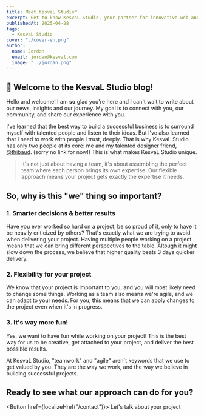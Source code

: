 ```yaml
---
title: Meet KesvaL Studio™
excerpt: Get to know KesvaL Studio, your partner for innovative web and mobile development
publishedAt: 2025-04-28
tags:
  - KesvaL Studio
cover: "./cover-en.png"
author:
  name: Jordan
  email: jordan@kesval.com
  image: "../jordan.png"
---
```


<script>
	import Tabbed from "$lib/components/markdown/Tabbed.svelte";
  import Sparkles from "$lib/components/base/Sparkles.svelte";
  import { Button } from "$lib/components/ui/button";
	import { localizeHref } from '$paraglide/runtime';
</script>

## 👋 Welcome to the KesvaL Studio blog!

Hello and welcome! I am **so** glad you're here and I can't wait to write about our news, insights and our journey. My goal is to connect with you, our community, and share our <Sparkles size={10}>experience</Sparkles> with you.

I've learned that the best way to build a successful business is to surround myself with talented people and listen to their ideas. But I've also learned that I need to work with people I trust, deeply.
That is why KesvaL Studio has only two people at its core: me and my talented designer friend, [@thibaud](#). (sorry no link for now!) This is what makes KesvaL Studio unique.

> It's not just about having a team, it's about assembling the perfect team where each person brings its own expertise. Our flexible approach means your project gets exactly the expertise it needs.

## So, why is this "we" thing so important?

### 1. Smarter decisions & better results

<Tabbed>
Have you ever worked so hard on a project, be so proud of it, only to have it be heavily criticized by others? That's exactly what we are trying to avoid when delivering your project. 
</Tabbed>

<Tabbed>
Having multiple people working on a project means that we can bring different perspectives to the table. Altough it might slow down the process, we believe that higher quality beats 3 days quicker delivery.
</Tabbed>

### 2. Flexibility for your project

<Tabbed>
We know that your project is important to you, and you will most likely need to change some things. Working as a team also means we're agile, and we can adapt to your needs. For you, this means that we can apply changes to the project even when it's in progress.
</Tabbed>

### 3. It's way more fun!

<Tabbed>
Yes, we want to have fun while working on your project! This is the best way for us to be creative, get attached to your project, and deliver the best possible results.
</Tabbed>

At KesvaL Studio, "teamwork" and "agile" aren´t keywords that we use to get valued by you. They are the way we work, and the way we believe in building successful projects.

## Ready to see what our approach can do for you?

<Button href={localizeHref("/contact")}>
  Let's talk about your project
</Button>